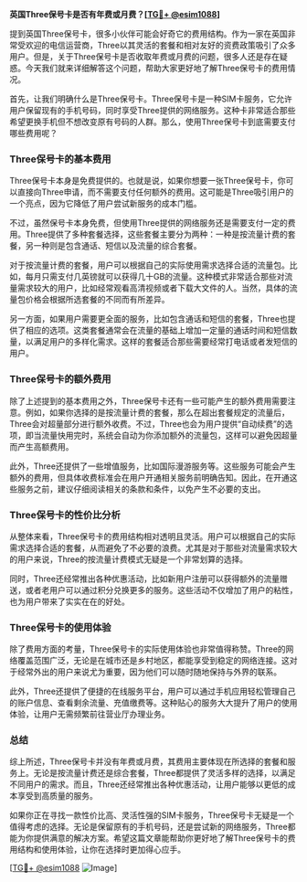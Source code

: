 **英国Three保号卡是否有年费或月费？[[TG💪+ @esim1088](https://t.me/s/esim1088)]**

提到英国Three保号卡，很多小伙伴可能会好奇它的费用结构。作为一家在英国非常受欢迎的电信运营商，Three以其灵活的套餐和相对友好的资费政策吸引了众多用户。但是，关于Three保号卡是否收取年费或月费的问题，很多人还是存在疑惑。今天我们就来详细解答这个问题，帮助大家更好地了解Three保号卡的费用情况。

首先，让我们明确什么是Three保号卡。Three保号卡是一种SIM卡服务，它允许用户保留现有的手机号码，同时享受Three提供的网络服务。这种卡非常适合那些希望更换手机但不想改变原有号码的人群。那么，使用Three保号卡到底需要支付哪些费用呢？

### Three保号卡的基本费用

Three保号卡本身是免费提供的。也就是说，如果你想要一张Three保号卡，你可以直接向Three申请，而不需要支付任何额外的费用。这可能是Three吸引用户的一个亮点，因为它降低了用户尝试新服务的成本门槛。

不过，虽然保号卡本身免费，但使用Three提供的网络服务还是需要支付一定的费用。Three提供了多种套餐选择，这些套餐主要分为两种：一种是按流量计费的套餐，另一种则是包含通话、短信以及流量的综合套餐。

对于按流量计费的套餐，用户可以根据自己的实际使用需求选择合适的流量包。比如，每月只需支付几英镑就可以获得几十GB的流量。这种模式非常适合那些对流量需求较大的用户，比如经常观看高清视频或者下载大文件的人。当然，具体的流量包价格会根据所选套餐的不同而有所差异。

另一方面，如果用户需要更全面的服务，比如包含通话和短信的套餐，Three也提供了相应的选项。这类套餐通常会在流量的基础上增加一定量的通话时间和短信数量，以满足用户的多样化需求。这样的套餐适合那些需要经常打电话或者发短信的用户。

### Three保号卡的额外费用

除了上述提到的基本费用之外，Three保号卡还有一些可能产生的额外费用需要注意。例如，如果你选择的是按流量计费的套餐，那么在超出套餐规定的流量后，Three会对超量部分进行额外收费。不过，Three也会为用户提供“自动续费”的选项，即当流量快用完时，系统会自动为你添加额外的流量包，这样可以避免因超量而产生高额费用。

此外，Three还提供了一些增值服务，比如国际漫游服务等。这些服务可能会产生额外的费用，但具体收费标准会在用户开通相关服务前明确告知。因此，在开通这些服务之前，建议仔细阅读相关的条款和条件，以免产生不必要的支出。

### Three保号卡的性价比分析

从整体来看，Three保号卡的费用结构相对透明且灵活。用户可以根据自己的实际需求选择合适的套餐，从而避免了不必要的浪费。尤其是对于那些对流量需求较大的用户来说，Three的按流量计费模式无疑是一个非常划算的选择。

同时，Three还经常推出各种优惠活动，比如新用户注册可以获得额外的流量赠送，或者老用户可以通过积分兑换更多的服务。这些活动不仅增加了用户的粘性，也为用户带来了实实在在的好处。

### Three保号卡的使用体验

除了费用方面的考量，Three保号卡的实际使用体验也非常值得称赞。Three的网络覆盖范围广泛，无论是在城市还是乡村地区，都能享受到稳定的网络连接。这对于经常外出的用户来说尤为重要，因为他们可以随时随地保持与外界的联系。

此外，Three还提供了便捷的在线服务平台，用户可以通过手机应用轻松管理自己的账户信息、查看剩余流量、充值缴费等。这种贴心的服务大大提升了用户的使用体验，让用户无需频繁前往营业厅办理业务。

### 总结

综上所述，Three保号卡并没有年费或月费，其费用主要体现在所选择的套餐和服务上。无论是按流量计费还是综合套餐，Three都提供了灵活多样的选择，以满足不同用户的需求。而且，Three还经常推出各种优惠活动，让用户能够以更低的成本享受到高质量的服务。

如果你正在寻找一款性价比高、灵活性强的SIM卡服务，Three保号卡无疑是一个值得考虑的选择。无论是保留原有的手机号码，还是尝试新的网络服务，Three都能为你提供满意的解决方案。希望这篇文章能帮助你更好地了解Three保号卡的费用结构和使用体验，让你在选择时更加得心应手。

[[TG💪+ @esim1088](https://t.me/s/esim1088) ![Image](https://i.postimg.cc/4NQfJmqS/Snipaste-2025-05-13-00-14-12.png)]